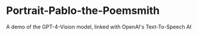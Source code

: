 # Portrait-Pablo-the-Poemsmith
A demo of the GPT-4-Vision model, linked with OpenAI's Text-To-Speech AI
